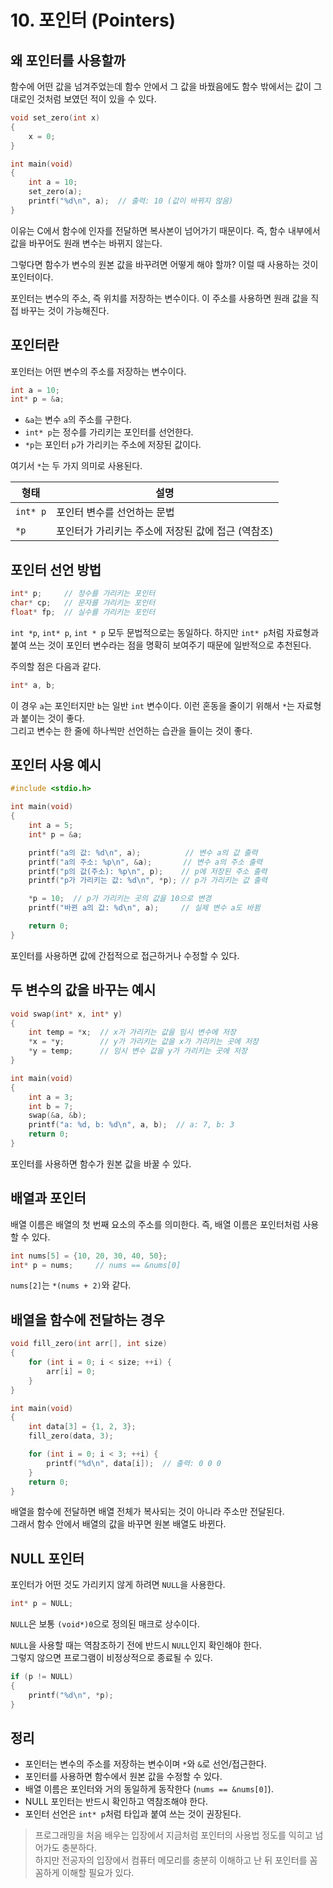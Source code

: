 # 10. 포인터 (Pointers)

## 왜 포인터를 사용할까

함수에 어떤 값을 넘겨주었는데 함수 안에서 그 값을 바꿨음에도 함수 밖에서는 값이 그대로인 것처럼 보였던 적이 있을 수 있다.

```c
void set_zero(int x)
{
    x = 0;
}
```

```c
int main(void)
{
    int a = 10;
    set_zero(a);
    printf("%d\n", a);  // 출력: 10 (값이 바뀌지 않음)
}
```

이유는 C에서 함수에 인자를 전달하면 복사본이 넘어가기 때문이다. 즉, 함수 내부에서 값을 바꾸어도 원래 변수는 바뀌지 않는다.

그렇다면 함수가 변수의 원본 값을 바꾸려면 어떻게 해야 할까? 이럴 때 사용하는 것이 포인터이다.

포인터는 변수의 주소, 즉 위치를 저장하는 변수이다. 이 주소를 사용하면 원래 값을 직접 바꾸는 것이 가능해진다.

## 포인터란

포인터는 어떤 변수의 주소를 저장하는 변수이다.

```c
int a = 10;
int* p = &a;
```

- `&a`는 변수 `a`의 주소를 구한다.
- `int* p`는 정수를 가리키는 포인터를 선언한다.
- `*p`는 포인터 `p`가 가리키는 주소에 저장된 값이다.

여기서 `*`는 두 가지 의미로 사용된다.

| 형태 | 설명 |
|------|------|
| `int* p` | 포인터 변수를 선언하는 문법 |
| `*p` | 포인터가 가리키는 주소에 저장된 값에 접근 (역참조) |

## 포인터 선언 방법

```c
int* p;     // 정수를 가리키는 포인터
char* cp;   // 문자를 가리키는 포인터
float* fp;  // 실수를 가리키는 포인터
```

`int *p`, `int* p`, `int * p` 모두 문법적으로는 동일하다. 하지만 `int* p`처럼 자료형과 붙여 쓰는 것이 포인터 변수라는 점을 명확히 보여주기 때문에 일반적으로 추천된다.

주의할 점은 다음과 같다.

```c
int* a, b;
```

이 경우 `a`는 포인터지만 `b`는 일반 `int` 변수이다. 이런 혼동을 줄이기 위해서 `*`는 자료형과 붙이는 것이 좋다.  
그리고 변수는 한 줄에 하나씩만 선언하는 습관을 들이는 것이 좋다.

## 포인터 사용 예시

```c
#include <stdio.h>

int main(void)
{
    int a = 5;
    int* p = &a;

    printf("a의 값: %d\n", a);          // 변수 a의 값 출력
    printf("a의 주소: %p\n", &a);       // 변수 a의 주소 출력
    printf("p의 값(주소): %p\n", p);    // p에 저장된 주소 출력
    printf("p가 가리키는 값: %d\n", *p); // p가 가리키는 값 출력

    *p = 10;  // p가 가리키는 곳의 값을 10으로 변경
    printf("바뀐 a의 값: %d\n", a);     // 실제 변수 a도 바뀜

    return 0;
}
```

포인터를 사용하면 값에 간접적으로 접근하거나 수정할 수 있다.

## 두 변수의 값을 바꾸는 예시

```c
void swap(int* x, int* y)
{
    int temp = *x;  // x가 가리키는 값을 임시 변수에 저장
    *x = *y;        // y가 가리키는 값을 x가 가리키는 곳에 저장
    *y = temp;      // 임시 변수 값을 y가 가리키는 곳에 저장
}
```

```c
int main(void)
{
    int a = 3;
    int b = 7;
    swap(&a, &b);
    printf("a: %d, b: %d\n", a, b);  // a: 7, b: 3
    return 0;
}
```

포인터를 사용하면 함수가 원본 값을 바꿀 수 있다.

## 배열과 포인터

배열 이름은 배열의 첫 번째 요소의 주소를 의미한다. 즉, 배열 이름은 포인터처럼 사용할 수 있다.

```c
int nums[5] = {10, 20, 30, 40, 50};
int* p = nums;     // nums == &nums[0]
```

`nums[2]`는 `*(nums + 2)`와 같다.

## 배열을 함수에 전달하는 경우

```c
void fill_zero(int arr[], int size)
{
    for (int i = 0; i < size; ++i) {
        arr[i] = 0;
    }
}
```

```c
int main(void)
{
    int data[3] = {1, 2, 3};
    fill_zero(data, 3);

    for (int i = 0; i < 3; ++i) {
        printf("%d\n", data[i]);  // 출력: 0 0 0
    }
    return 0;
}
```

배열을 함수에 전달하면 배열 전체가 복사되는 것이 아니라 주소만 전달된다.  
그래서 함수 안에서 배열의 값을 바꾸면 원본 배열도 바뀐다.

## NULL 포인터

포인터가 어떤 것도 가리키지 않게 하려면 `NULL`을 사용한다.

```c
int* p = NULL;
```

`NULL`은 보통 `(void*)0`으로 정의된 매크로 상수이다.

`NULL`을 사용할 때는 역참조하기 전에 반드시 `NULL`인지 확인해야 한다.  
그렇지 않으면 프로그램이 비정상적으로 종료될 수 있다.

```c
if (p != NULL)
{
    printf("%d\n", *p);
}
```

## 정리

* 포인터는 변수의 주소를 저장하는 변수이며 `*`와 `&`로 선언/접근한다.
* 포인터를 사용하면 함수에서 원본 값을 수정할 수 있다.
* 배열 이름은 포인터와 거의 동일하게 동작한다 (`nums == &nums[0]`).
* NULL 포인터는 반드시 확인하고 역참조해야 한다.
* 포인터 선언은 `int* p`처럼 타입과 붙여 쓰는 것이 권장된다.


> 프로그래밍을 처음 배우는 입장에서 지금처럼 포인터의 사용법 정도를 익히고 넘어가도 충분하다.  
> 하지만 전공자의 입장에서 컴퓨터 메모리를 충분히 이해하고 난 뒤 포인터를 꼼꼼하게 이해할 필요가 있다.